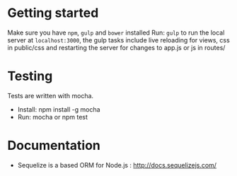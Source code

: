 # Getting started

Make sure you have `npm`, `gulp` and `bower` installed
Run: `gulp` to run the local server at `localhost:3000`, the gulp tasks include live reloading for views, css in public/css and restarting the server for changes to app.js or js in routes/

# Testing

Tests are written with mocha.

  - Install: npm install -g mocha
  - Run: mocha or npm test

# Documentation
  - Sequelize is a based ORM for Node.js : http://docs.sequelizejs.com/
